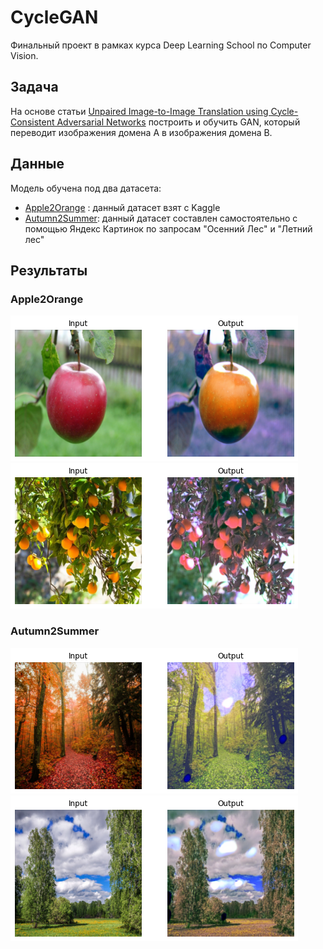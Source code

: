 # CycleGAN
Финальный проект в рамках курса 
Deep Learning School по Computer Vision.

## Задача
На основе статьи [Unpaired Image-to-Image Translation using Cycle-Consistent Adversarial Networks](https://arxiv.org/abs/1703.10593) построить и обучить GAN, который переводит изображения домена A в изображения домена B.

## Данные
Модель обучена под два датасета:
- [Apple2Orange](https://www.kaggle.com/datasets/balraj98/apple2orange-dataset) : данный датасет взят с Kaggle
- [Autumn2Summer](https://drive.google.com/file/d/10nu9JK_ZPoFffBs02wXFzTrZmDZ0NKuL/view?usp=sharing): данный датасет составлен самостоятельно с помощью Яндекс Картинок по запросам "Осенний Лес" и "Летний лес"

## Результаты

### Apple2Orange
![](images/Apple2Orange.png "")  
![](images/Orange2Apple.png "San Juan Mountains")

### Autumn2Summer
![](images/Autumn2Summer.png "San Juan Mountains")  
![](images/Summer2Autumn.png "San Juan Mountains")